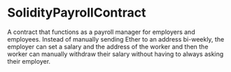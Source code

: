 # SolidityPayrollContract

A contract that functions as a payroll manager for employers and employees. Instead of manually sending Ether to an address bi-weekly, the employer can set a salary and the address of the worker and then the worker can manually withdraw their salary without having to always asking their employer. 
